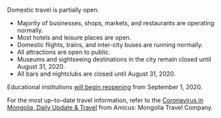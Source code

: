 Domestic travel is partially open.

- Majority of businesses, shops, markets, and restaurants are operating normally.
- Most hotels and leisure places are open.
- Domestic flights, trains, and inter-city buses are running normally.
- All attractions are open to public.
- Museums and sightseeing destinations in the city remain closed until August 31, 2020.
- All bars and nightclubs are closed until August 31, 2020.

Educational institutions [will begin reopening](https://www.montsame.mn/en/read/232288) from September 1, 2020.

For the most up–to–date travel information, refer to the [Coronavirus in Mongolia, Daily Update & Travel](https://www.amicusmongolia.com/coronavirus-mongolia-update.html) from Amicus: Mongolia Travel Company.
